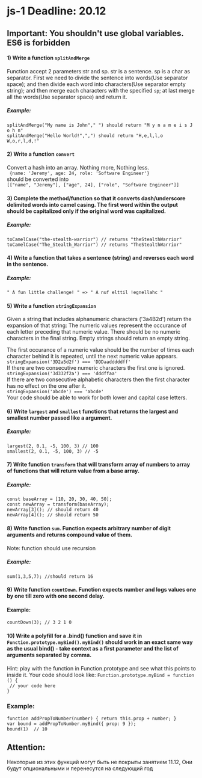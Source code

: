 # js-1 Deadline: 20.12
## Important: You shouldn't use global variables. ES6 is forbidden
#### 1) Write a function `splitAndMerge`  
Function accept 2 parameters:str and sp. str is a sentence. sp is a char as separator. First we need to divide the sentence into words(Use separator space); and then divide each word into characters(Use separator empty string); and then merge each characters with the specified `sp`; at last merge all the words(Use separator space) and return it.

##### Example: 
`splitAndMerge("My name is John"," ") should return "M y n a m e i s J o h n"`  
`splitAndMerge("Hello World!",",") should return "H,e,l,l,o W,o,r,l,d,!"`
 
#### 2) Write a function `convert`
Convert a hash into an array. Nothing more, Nothing less.  
` {name: 'Jeremy', age: 24, role: 'Software Engineer'}`    
should be converted into  
`[["name", "Jeremy"], ["age", 24], ["role", "Software Engineer"]]
`
#### 3) Complete the method/function so that it converts dash/underscore delimited words into camel casing. The first word within the output should be capitalized only if the original word was capitalized.  
##### Example:
`toCamelCase("the-stealth-warrior") // returns "theStealthWarrior"`  
`toCamelCase("The_Stealth_Warrior") // returns "TheStealthWarrior"`

#### 4) Write a function that takes a sentence (string) and reverses each word in the sentence.
##### Example:
`" A fun little challenge! " => " A nuf elttil !egnellahc "`  

#### 5) Write a function `stringExpansion`  
Given a string that includes alphanumeric characters ('3a4B2d') return the expansion of that string: The numeric values represent the occurance of each letter preceding that numeric value. There should be no numeric characters in the final string. Empty strings should return an empty string.

The first occurance of a numeric value should be the number of times each character behind it is repeated, until the next numeric value appears.  
`stringExpansion('3D2a5d2f') === 'DDDaadddddff'`  
If there are two consecutive numeric characters the first one is ignored.  
`stringExpansion('3d332f2a') === 'dddffaa'`  
If there are two consecutive alphabetic characters then the first character has no effect on the one after it.  
`stringExpansion('abcde') === 'abcde'`  
Your code should be able to work for both lower and capital case letters.  

#### 6) Write `largest` and `smallest` functions that returns the largest and smallest number passed like a argument.

##### Example:
`largest(2, 0.1, -5, 100, 3) // 100`  
`smallest(2, 0.1, -5, 100, 3) // -5`  

#### 7) Write function `transform` that will transform array of numbers to array of functions that will return value from a base array.

##### Example:
`const baseArray = [10, 20, 30, 40, 50];`  
`const newArray = transform(baseArray);`  
`newArray[3](); // should return 40`  
`newArray[4](); // should return 50`  

#### 8) Write function `sum`. Function expects arbitrary number of digit arguments and returns compound value of them.  
Note: function should use recursion

##### Example:
`sum(1,3,5,7); //should return 16`  

#### 9) Write function `countDown`. Function expects number and logs values one by one till zero with one second delay.

#### Example:  
`countDown(3); // 3 2 1 0`   

#### 10) Write a polyfill for a .bind() function and save it in `Function.prototype.myBind()`. `myBind()` should work in an exact same way as the usual bind() - take context as a first parameter and the list of arguments separated by comma.   
Hint: play with the function in Function.prototype and see what this points to inside it.
Your code should look like:
`Function.prototype.myBind = function () { `  
`  // your code here `  
`}`  

### Example:
`function addPropToNumber(number) { return this.prop + number; }`  
`var bound = addPropToNumber.myBind({ prop: 9 });`  
`bound(1)  // 10`

## Attention:
Некоторые из этих функций могут быть не покрыты занятием 11.12, Они будут опциональными и перенесутся на следующий год
